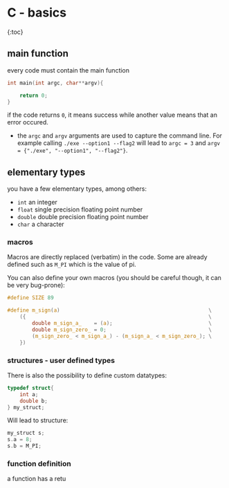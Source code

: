 # C - basics

{:toc}

## main function

every code must contain the main function
```c
int main(int argc, char**argv){

    return 0;
}
```

if the code returns `0`, it means success while another value means that an error occured.

- the `argc` and `argv` arguments are used to capture the command line. For example calling `./exe --option1 --flag2` will lead to `argc = 3` and `argv = {"./exe", "--option1", "--flag2"}`.


## elementary types
you have a few elementary types, among others:

- `int` an integer
- `float` single precision floating point number
- `double` double precision floating point number
- `char` a character

### macros

Macros are directly replaced (verbatim) in the code.
Some are already defined such as `M_PI` which is the value of pi.

You can also define your own macros (you should be careful though, it can be very bug-prone):

```c
#define SIZE 89

#define m_sign(a)                                                \
    ({                                                           \
        double m_sign_a_    = (a);                               \
        double m_sign_zero_ = 0;                                 \
        (m_sign_zero_ < m_sign_a_) - (m_sign_a_ < m_sign_zero_); \
    })
```

### structures - user defined types

There is also the possibility to define custom datatypes:

```c
typedef struct{
    int a;
    double b;
} my_struct;
```

Will lead to structure:

```c
my_struct s;
s.a = 8;
s.b = M_PI;
```

### function definition

a function has a retu
